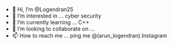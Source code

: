 - 👋 Hi, I’m @Logendran25
- 👀 I’m interested in ... cyber security
- 🌱 I’m currently learning ... C++
- 💞️ I’m looking to collaborate on ...
- 📫 How to reach me ... ping me @(arun_logendran).Instagram

<!---
Logendran25/Logendran25 is a ✨ special ✨ repository because its `README.md` (this file) appears on your GitHub profile.
You can click the Preview link to take a look at your changes.
--->
